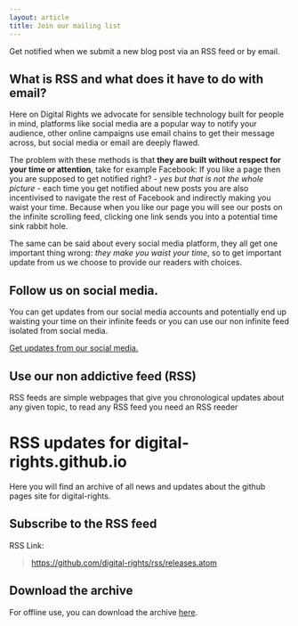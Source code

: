 ```yaml
---
layout: article
title: Join our mailing list
---
```


Get notified when we submit a new blog post via an RSS feed or by email.

## What is RSS and what does it have to do with email?

Here on Digital Rights we advocate for sensible technology built for people in mind, platforms like social media are a popular way to notify your audience, other online campaigns use email chains to get their message across, but social media or email are deeply flawed.

The problem with these methods is that **they are built without respect for your time or attention**, take for example Facebook: If you like a page then you are supposed to get notified right? - _yes but that is not the whole picture_ - each time you get notified about new posts you are also incentivised to navigate the rest of Facebook and indirectly making you waist your time. Because when you like our page you will see our posts on the infinite scrolling feed, clicking one link sends you into a potential time sink rabbit hole.

The same can be said about every social media platform, they all get one important thing wrong: _they make you waist your time_, so to get important update from us we choose to provide our readers with choices.


## Follow us on social media.

You can get updates from our social media accounts and potentially end up waisting your time on their infinite feeds or you can use our non infinite feed isolated from social media.

[Get updates from our social media.][sm]


## Use our non addictive feed (RSS)

RSS feeds are simple webpages that give you chronological updates about any given topic, to read any RSS feed you need an RSS reeder 



[sm]: https://digital-rights.github.io/contact


# RSS updates for digital-rights.github.io

Here you will find an archive of all news and updates about the github pages site for digital-rights.

## Subscribe to the RSS feed

RSS Link:

> https://github.com/digital-rights/rss/releases.atom

## Download the archive

For offline use, you can download the archive [here](https://github.com/digital-rights/rss/archive/master.zip).
